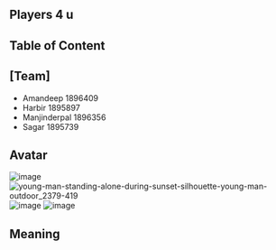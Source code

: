## Players 4 u
## Table of Content
## [Team] 
* Amandeep 1896409
* Harbir 1895897
 * Manjinderpal 1896356
 * Sagar 1895739
## Avatar
![image](https://user-images.githubusercontent.com/49278262/56368395-50967500-61c5-11e9-8ea9-24ab56503457.png)
![young-man-standing-alone-during-sunset-silhouette-young-man-outdoor_2379-419](https://user-images.githubusercontent.com/49278262/56368436-6c018000-61c5-11e9-8b5e-0bea43946676.jpg)
![image](https://user-images.githubusercontent.com/49278262/56368548-a8cd7700-61c5-11e9-8caf-b134daffbff5.png)
![image](https://user-images.githubusercontent.com/49278262/56368637-d4506180-61c5-11e9-8418-6efcf9ad2053.png)

## Meaning

